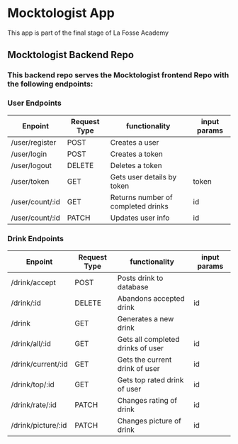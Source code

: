 # Mocktologist App
This app is part of the final stage of La Fosse Academy

## Mocktologist Backend Repo

### This backend repo serves the Mocktologist frontend Repo with the following endpoints: 

### User Endpoints 

| Enpoint        | Request Type  | functionality                     | input params| 
| -------------- | ------------- | --------------------------------- | ------------|
| /user/register | POST          | Creates a user                    |             |
| /user/login    | POST          | Creates a token                   |             | 
| /user/logout   | DELETE        | Deletes a token                   |             |
| /user/token    | GET           | Gets user details by token        | token       |
| /user/count/:id| GET           | Returns number of completed drinks| id          |
| /user/count/:id| PATCH         | Updates user info                 | id          |


### Drink Endpoints 

| Enpoint           | Request Type  | functionality                    | input params    | 
| ------------------| ------------- | -------------------------------- | ----------------|
| /drink/accept     | POST          | Posts drink to database          |                 |
| /drink/:id        | DELETE        | Abandons accepted drink          | id              |
| /drink            | GET           | Generates a new drink            |                 |
| /drink/all/:id    | GET           | Gets all completed drinks of user| id              |
| /drink/current/:id| GET           | Gets the current drink of user   | id              |
| /drink/top/:id    | GET           | Gets top rated drink of user     | id              |
| /drink/rate/:id   | PATCH         | Changes rating of drink          | id              |
| /drink/picture/:id| PATCH         | Changes picture of drink         | id              |
